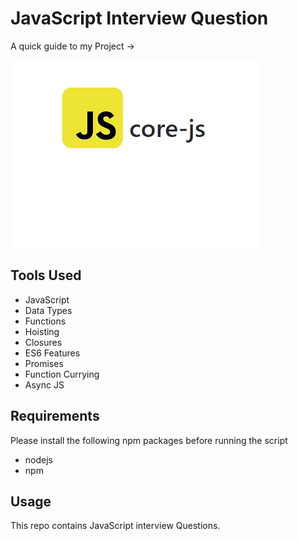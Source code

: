 # JavaScript Interview Question

A quick guide to my Project ->

<img src ="/image.webp">

## Tools Used

- JavaScript
- Data Types
- Functions
- Hoisting
- Closures
- ES6 Features
- Promises
- Function Currying
- Async JS

## Requirements

Please install the following npm packages before running the script

- nodejs
- npm

## Usage

This repo contains JavaScript interview Questions.